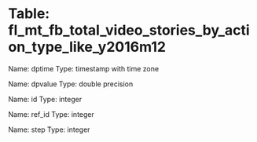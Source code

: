 Table: fl_mt_fb_total_video_stories_by_action_type_like_y2016m12
================================================================

Name: dptime
Type: timestamp with time zone

Name: dpvalue
Type: double precision

Name: id
Type: integer

Name: ref_id
Type: integer

Name: step
Type: integer

